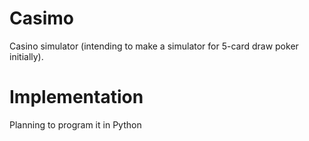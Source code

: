 # Casimo
Casino simulator (intending to make a simulator for 5-card draw poker initially).

# Implementation
Planning to program it in Python
